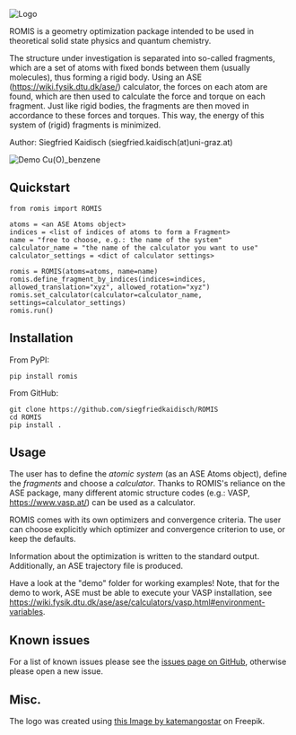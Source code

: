 ![Logo](https://github.com/siegfriedkaidisch/ROMIS/blob/main/romis/resources/images/romis_bar.png)

ROMIS is a geometry optimization package intended to be used in theoretical solid state physics and quantum chemistry. 

The structure under investigation is separated into so-called fragments, which are a set of atoms with fixed bonds between them (usually molecules), thus forming a rigid body. Using an ASE (https://wiki.fysik.dtu.dk/ase/) calculator, the forces on each atom are found, which are then used to calculate the force and torque on each fragment. Just like rigid bodies, the fragments are then moved in accordance to these forces and torques. This way, the energy of this system of (rigid) fragments is minimized.

Author: Siegfried Kaidisch (siegfried.kaidisch(at)uni-graz.at)


![Demo Cu(O)_benzene](https://github.com/siegfriedkaidisch/ROMIS/blob/main/demo/Cu(O)_benzene/demo_CU(O)_benzene.gif)

## Quickstart

    from romis import ROMIS

    atoms = <an ASE Atoms object>
    indices = <list of indices of atoms to form a Fragment>
    name = "free to choose, e.g.: the name of the system"
    calculator_name = "the name of the calculator you want to use"
    calculator_settings = <dict of calculator settings>

    romis = ROMIS(atoms=atoms, name=name)
    romis.define_fragment_by_indices(indices=indices, allowed_translation="xyz", allowed_rotation="xyz")
    romis.set_calculator(calculator=calculator_name, settings=calculator_settings)
    romis.run()

## Installation
    
From PyPI:

    pip install romis

From GitHub:

    git clone https://github.com/siegfriedkaidisch/ROMIS
    cd ROMIS
    pip install .

## Usage
    
The user has to define the *atomic system* (as an ASE Atoms object), define the *fragments* and choose a *calculator*. Thanks to ROMIS's reliance on the ASE package, many different atomic structure codes (e.g.: VASP, https://www.vasp.at/) can be used as a calculator.

ROMIS comes with its own optimizers and convergence criteria. The user can choose explicitly which optimizer and convergence criterion to use, or keep the defaults.

Information about the optimization is written to the standard output. 
Additionally, an ASE trajectory file is produced. 

Have a look at the "demo" folder for working examples!
Note, that for the demo to work, ASE must be able to execute your VASP installation, see https://wiki.fysik.dtu.dk/ase/ase/calculators/vasp.html#environment-variables.

## Known issues

For a list of known issues please see the [issues page on GitHub](https://github.com/siegfriedkaidisch/ROMIS/issues), otherwise please open a new issue.


## Misc.

The logo was created using
<a href="https://www.freepik.com/free-vector/molecular-structure-background_1476249.htm#query=molecules&position=1&from_view=search&track=sph&uuid=42cb47de-2f1f-48d1-9783-79c1c0e54126#position=1&query=molecules">this Image by katemangostar</a> on Freepik.


